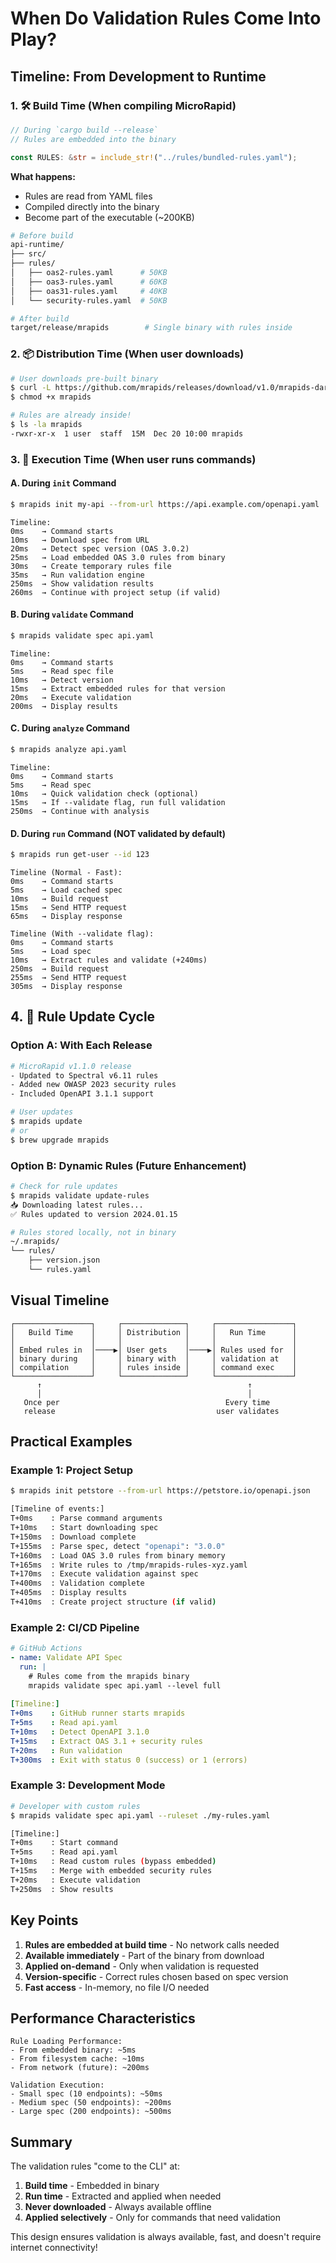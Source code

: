 # When Do Validation Rules Come Into Play?

## Timeline: From Development to Runtime

### 1. 🛠️ **Build Time** (When compiling MicroRapid)

```rust
// During `cargo build --release`
// Rules are embedded into the binary

const RULES: &str = include_str!("../rules/bundled-rules.yaml");
```

**What happens:**
- Rules are read from YAML files
- Compiled directly into the binary
- Become part of the executable (~200KB)

```bash
# Before build
api-runtime/
├── src/
├── rules/
│   ├── oas2-rules.yaml      # 50KB
│   ├── oas3-rules.yaml      # 60KB
│   ├── oas31-rules.yaml     # 40KB
│   └── security-rules.yaml  # 50KB

# After build
target/release/mrapids        # Single binary with rules inside
```

### 2. 📦 **Distribution Time** (When user downloads)

```bash
# User downloads pre-built binary
$ curl -L https://github.com/mrapids/releases/download/v1.0/mrapids-darwin-arm64 -o mrapids
$ chmod +x mrapids

# Rules are already inside!
$ ls -la mrapids
-rwxr-xr-x  1 user  staff  15M  Dec 20 10:00 mrapids
```

### 3. 🚀 **Execution Time** (When user runs commands)

#### A. During `init` Command
```bash
$ mrapids init my-api --from-url https://api.example.com/openapi.yaml
```

```
Timeline:
0ms    → Command starts
10ms   → Download spec from URL
20ms   → Detect spec version (OAS 3.0.2)
25ms   → Load embedded OAS 3.0 rules from binary
30ms   → Create temporary rules file
35ms   → Run validation engine
250ms  → Show validation results
260ms  → Continue with project setup (if valid)
```

#### B. During `validate` Command
```bash
$ mrapids validate spec api.yaml
```

```
Timeline:
0ms    → Command starts
5ms    → Read spec file
10ms   → Detect version
15ms   → Extract embedded rules for that version
20ms   → Execute validation
200ms  → Display results
```

#### C. During `analyze` Command
```bash
$ mrapids analyze api.yaml
```

```
Timeline:
0ms    → Command starts
5ms    → Read spec
10ms   → Quick validation check (optional)
15ms   → If --validate flag, run full validation
250ms  → Continue with analysis
```

#### D. During `run` Command (NOT validated by default)
```bash
$ mrapids run get-user --id 123
```

```
Timeline (Normal - Fast):
0ms    → Command starts
5ms    → Load cached spec
10ms   → Build request
15ms   → Send HTTP request
65ms   → Display response

Timeline (With --validate flag):
0ms    → Command starts
5ms    → Load spec
10ms   → Extract rules and validate (+240ms)
250ms  → Build request
255ms  → Send HTTP request
305ms  → Display response
```

## 4. 🔄 **Rule Update Cycle**

### Option A: With Each Release
```bash
# MicroRapid v1.1.0 release
- Updated to Spectral v6.11 rules
- Added new OWASP 2023 security rules
- Included OpenAPI 3.1.1 support

# User updates
$ mrapids update
# or
$ brew upgrade mrapids
```

### Option B: Dynamic Rules (Future Enhancement)
```bash
# Check for rule updates
$ mrapids validate update-rules
📥 Downloading latest rules...
✅ Rules updated to version 2024.01.15

# Rules stored locally, not in binary
~/.mrapids/
└── rules/
    ├── version.json
    └── rules.yaml
```

## Visual Timeline

```
┌─────────────────┐     ┌──────────────┐     ┌─────────────────┐
│   Build Time    │     │ Distribution │     │   Run Time      │
│                 │     │              │     │                 │
│ Embed rules in  │────▶│ User gets    │────▶│ Rules used for  │
│ binary during   │     │ binary with  │     │ validation at   │
│ compilation     │     │ rules inside │     │ command exec    │
└─────────────────┘     └──────────────┘     └─────────────────┘
      ↑                                              ↑
      │                                              │
   Once per                                     Every time
   release                                    user validates
```

## Practical Examples

### Example 1: Project Setup
```bash
$ mrapids init petstore --from-url https://petstore.io/openapi.json

[Timeline of events:]
T+0ms    : Parse command arguments
T+10ms   : Start downloading spec
T+150ms  : Download complete
T+155ms  : Parse spec, detect "openapi": "3.0.0"
T+160ms  : Load OAS 3.0 rules from binary memory
T+165ms  : Write rules to /tmp/mrapids-rules-xyz.yaml
T+170ms  : Execute validation against spec
T+400ms  : Validation complete
T+405ms  : Display results
T+410ms  : Create project structure (if valid)
```

### Example 2: CI/CD Pipeline
```yaml
# GitHub Actions
- name: Validate API Spec
  run: |
    # Rules come from the mrapids binary
    mrapids validate spec api.yaml --level full
    
[Timeline:]
T+0ms    : GitHub runner starts mrapids
T+5ms    : Read api.yaml
T+10ms   : Detect OpenAPI 3.1.0
T+15ms   : Extract OAS 3.1 + security rules
T+20ms   : Run validation
T+300ms  : Exit with status 0 (success) or 1 (errors)
```

### Example 3: Development Mode
```bash
# Developer with custom rules
$ mrapids validate spec api.yaml --ruleset ./my-rules.yaml

[Timeline:]
T+0ms    : Start command
T+5ms    : Read api.yaml
T+10ms   : Read custom rules (bypass embedded)
T+15ms   : Merge with embedded security rules
T+20ms   : Execute validation
T+250ms  : Show results
```

## Key Points

1. **Rules are embedded at build time** - No network calls needed
2. **Available immediately** - Part of the binary from download
3. **Applied on-demand** - Only when validation is requested
4. **Version-specific** - Correct rules chosen based on spec version
5. **Fast access** - In-memory, no file I/O needed

## Performance Characteristics

```
Rule Loading Performance:
- From embedded binary: ~5ms
- From filesystem cache: ~10ms  
- From network (future): ~200ms

Validation Execution:
- Small spec (10 endpoints): ~50ms
- Medium spec (50 endpoints): ~200ms
- Large spec (200 endpoints): ~500ms
```

## Summary

The validation rules "come to the CLI" at:
1. **Build time** - Embedded in binary
2. **Run time** - Extracted and applied when needed
3. **Never downloaded** - Always available offline
4. **Applied selectively** - Only for commands that need validation

This design ensures validation is always available, fast, and doesn't require internet connectivity!